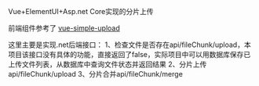 Vue+ElementUI+Asp.net Core实现的分片上传

前端组件参考了
[vue-simple-upload](https://github.com/debug-null/vue-simple-upload)

这里主要是实现.net后端接口：
1、检查文件是否存在api/fileChunk/upload，本项目该接口没有具体的功能，直接返回了false，实际项目中可以用数据库保存已上传文件列表，从数据库中查询文件状态并返回结果
2、分片上传api/fileChunk/upload
3、分片合并api/fileChunk/merge
